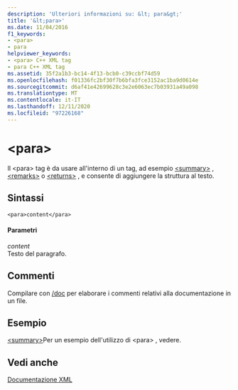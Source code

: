 ```yaml
---
description: 'Ulteriori informazioni su: &lt; para&gt;'
title: '&lt;para>'
ms.date: 11/04/2016
f1_keywords:
- <para>
- para
helpviewer_keywords:
- <para> C++ XML tag
- para C++ XML tag
ms.assetid: 35f2a1b3-bc14-4f13-bcb0-c39ccbf74d59
ms.openlocfilehash: f01336fc2bf30f7b6bfa3fce3152ac1ba9d0614e
ms.sourcegitcommit: d6af41e42699628c3e2e6063ec7b03931a49a098
ms.translationtype: MT
ms.contentlocale: it-IT
ms.lasthandoff: 12/11/2020
ms.locfileid: "97226168"
---
```

# <a name="ltparagt"></a>&lt;para&gt;

Il \<para> tag è da usare all'interno di un tag, ad esempio [\<summary>](summary-visual-cpp.md) , [\<remarks>](remarks-visual-cpp.md) o [\<returns>](returns-visual-cpp.md) , e consente di aggiungere la struttura al testo.

## <a name="syntax"></a>Sintassi

```
<para>content</para>
```

#### <a name="parameters"></a>Parametri

*content*<br/>
Testo del paragrafo.

## <a name="remarks"></a>Commenti

Compilare con [/doc](doc-process-documentation-comments-c-cpp.md) per elaborare i commenti relativi alla documentazione in un file.

## <a name="example"></a>Esempio

[\<summary>](summary-visual-cpp.md)Per un esempio dell'utilizzo di \<para> , vedere.

## <a name="see-also"></a>Vedi anche

[Documentazione XML](xml-documentation-visual-cpp.md)
